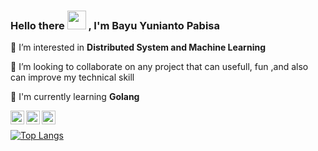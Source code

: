 ### Hello there <img src="https://raw.githubusercontent.com/MartinHeinz/MartinHeinz/master/wave.gif" width="30px"> , I'm Bayu Yunianto Pabisa

<!-- [![Anurag's github stats](https://github-readme-stats.vercel.app/api?username=bayup&show_icons=true&theme=tokyonight)](https://github.com/anuraghazra/github-readme-stats) -->



🔬 I’m interested in **Distributed System and Machine Learning**

👯 I’m looking to collaborate on any project that can usefull, fun ,and also can improve my technical skill 

🌱 I'm currently learning **Golang**

<a href="https://twitter.com/fx_pabisa" target="blank"><img align="left" src="https://cdn.jsdelivr.net/npm/simple-icons@3.0.1/icons/twitter.svg" alt="Bayu Yunianto Pabisa" width="22px" /></a>
<a href="https://www.linkedin.com/in/bayu-yunianto-pabisa-914548139/" target="blank"><img align="left" src="https://cdn.jsdelivr.net/npm/simple-icons@3.0.1/icons/linkedin.svg" alt="Bayu Yunianto Pabisa" width="22px" /></a>
<a href="https://www.instagram.com/bayupabisa/" target="blank"><img align="left" src="https://cdn.jsdelivr.net/npm/simple-icons@3.0.1/icons/instagram.svg" alt="Bayu Yunianto Pabisa" width="22px" /></a>
<br/>


<!--
**BayuP/BayuP** is a ✨ _special_ ✨ repository because its `README.md` (this file) appears on your GitHub profile.

Here are some ideas to get you started:

- 🔭 I’m usually working on ...
- 🌱 I’m currently learning ...
- 👯 I’m looking to collaborate on ...
- 🤔 I’m looking for help with ...
- 💬 Ask me about ...
- 📫 How to reach me: ...
- 😄 Pronouns: ...
- ⚡ Fun fact: ...
-->

[![Top Langs](https://github-readme-stats.vercel.app/api/top-langs/?username=bayup&layout=compact&theme=tokyonight)](https://github.com/anuraghazra/github-readme-stats)

